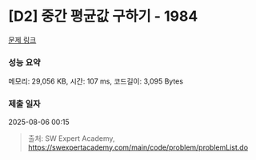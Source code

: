 # [D2] 중간 평균값 구하기 - 1984 

[문제 링크](https://swexpertacademy.com/main/code/problem/problemDetail.do?contestProbId=AV5Pw_-KAdcDFAUq) 

### 성능 요약

메모리: 29,056 KB, 시간: 107 ms, 코드길이: 3,095 Bytes

### 제출 일자

2025-08-06 00:15



> 출처: SW Expert Academy, https://swexpertacademy.com/main/code/problem/problemList.do